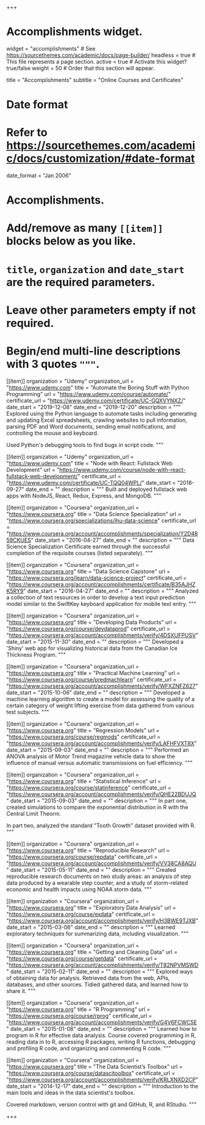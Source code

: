 +++
# Accomplishments widget.
widget = "accomplishments"  # See https://sourcethemes.com/academic/docs/page-builder/
headless = true  # This file represents a page section.
active = true  # Activate this widget? true/false
weight = 50  # Order that this section will appear.

title = "Accomplish&shy;ments"
subtitle = "Online Courses and Certificates"

# Date format
#   Refer to https://sourcethemes.com/academic/docs/customization/#date-format
date_format = "Jan 2006"

# Accomplishments.
#   Add/remove as many `[[item]]` blocks below as you like.
#   `title`, `organization` and `date_start` are the required parameters.
#   Leave other parameters empty if not required.
#   Begin/end multi-line descriptions with 3 quotes `"""`.

[[item]]
  organization = "Udemy"
  organization_url = "https://www.udemy.com"
  title = "Automate the Boring Stuff with Python Programming"
  url = "https://www.udemy.com/course/automate/"
  certificate_url = "https://www.udemy.com/certificate/UC-GQXVYNXZ/"
  date_start = "2019-12-08"
  date_end = "2019-12-20"
  description = """
  Explored using the Python language to automate tasks including generating and
  updating Excel spreadsheets, crawling websites to pull information, parsing
  PDF and Word documents, sending email notifications, and controlling the
  mouse and keyboard.
  
  Used Python's debugging tools to find bugs in script code.
  """
  
[[item]]
  organization = "Udemy"
  organization_url = "https://www.udemy.com"
  title = "Node with React: Fullstack Web Development"
  url = "https://www.udemy.com/course/node-with-react-fullstack-web-development/"
  certificate_url = "https://www.udemy.com/certificate/UC-TQQ04WPL/"
  date_start = "2018-09-27"
  date_end = ""
  description = """
  Built and deployed fullstack web apps with NodeJS, React, Redux, Express, 
  and MongoDB.
  """
  
[[item]]
  organization = "Coursera"
  organization_url = "https://www.coursera.org"
  title = "Data Science Specialization"
  url = "https://www.coursera.org/specializations/jhu-data-science"
  certificate_url = "https://www.coursera.org/account/accomplishments/specialization/Y2D4859CKUES"
  date_start = "2016-04-27"
  date_end = ""
  description = """
  Data Science Specialization Certificate earned through the successful 
  completion of the requisite courses (listed separately). 
  """
  

[[item]]
  organization = "Coursera"
  organization_url = "https://www.coursera.org"
  title = "Data Science Capstone"
  url = "https://www.coursera.org/learn/data-science-project"
  certificate_url = "https://www.coursera.org/account/accomplishments/certificate/B35AJHZK5RY9"
  date_start = "2016-04-27"
  date_end = ""
  description = """
  Analyzed a collection of text resources in order to develop a text input
  prediction model similar to the SwiftKey keyboard application for mobile
  text entry.
  """

[[item]]
  organization = "Coursera"
  organization_url = "https://www.coursera.org"
  title = "Developing Data Products"
  url = "https://www.coursera.org/course/devdataprod"
  certificate_url = "https://www.coursera.org/account/accomplishments/verify/4DSXUFPUSV"
  date_start = "2015-11-30"
  date_end = ""
  description = """
  Developed a 'Shiny' web app for visualizing historical data from the 
  Canadian Ice Thickness Program.
  """

[[item]]
  organization = "Coursera"
  organization_url = "https://www.coursera.org"
  title = "Practical Machine Learning"
  url = "https://www.coursera.org/course/predmachlearn"
  certificate_url = "https://www.coursera.org/account/accomplishments/verify/WFXZNFZ627"
  date_start = "2015-10-06"
  date_end = ""
  description = """
  Developed a machine learning algorithm to create a model for assessing the 
  quality of a certain category of weight lifting exercise from data gathered 
  from various test subjects.
  """

[[item]]
  organization = "Coursera"
  organization_url = "https://www.coursera.org"
  title = "Regression Models"
  url = "https://www.coursera.org/course/regmods"
  certificate_url = "https://www.coursera.org/account/accomplishments/verify/LAFHFVXT8X"
  date_start = "2015-09-03"
  date_end = ""
  description = """
  Performed an ANOVA analysis of Motor Trend magazine vehicle data to show the 
  influence of manual versus automatic transmissions on fuel efficiency.
  """

[[item]]
  organization = "Coursera"
  organization_url = "https://www.coursera.org"
  title = "Statistical Inference"
  url = "https://www.coursera.org/course/statinference"
  certificate_url = "https://www.coursera.org/account/accomplishments/verify/QHE22BDUJQ"
  date_start = "2015-09-03"
  date_end = ""
  description = """
  In part one, created simulations to compare the exponential distribution in R with the 
  Central Limit Theorm.
  
  In part two, analyzed the standard "Tooth Growth" dataset provided with R.
  """

[[item]]
  organization = "Coursera"
  organization_url = "https://www.coursera.org"
  title = "Reproducible Research"
  url = "https://www.coursera.org/course/repdata"
  certificate_url = "https://www.coursera.org/account/accomplishments/verify/VV38CA8AQU"
  date_start = "2015-05-11"
  date_end = ""
  description = """
  Created reproducible research documents on two study areas: an analysis of step 
  data produced by a wearable step counter, and a study of storm-related
  economic and health impacts using NOAA storm data.
  """

[[item]]
  organization = "Coursera"
  organization_url = "https://www.coursera.org"
  title = "Exploratory Data Analysis"
  url = "https://www.coursera.org/course/exdata"
  certificate_url = "https://www.coursera.org/account/accomplishments/verify/H3BWE9TJXB"
  date_start = "2015-03-06"
  date_end = ""
  description = """
  Learned exploratory techniques for summarizing data, including visualization.
  """
  
  [[item]]
  organization = "Coursera"
  organization_url = "https://www.coursera.org"
  title = "Getting and Cleaning Data"
  url = "https://www.coursera.org/course/getdata"
  certificate_url = "https://www.coursera.org/account/accomplishments/verify/T82NPVMSWD"
  date_start = "2015-02-11"
  date_end = ""
  description = """
  Explored ways of obtaining data for analysis. Retrieved data from the web,
  APIs, databases, and other sources. Tidied gathered data, and learned how
  to share it.
  """

  [[item]]
  organization = "Coursera"
  organization_url = "https://www.coursera.org"
  title = "R Programming"
  url = "https://www.coursera.org/course/rprog"
  certificate_url = "https://www.coursera.org/account/accomplishments/verify/G4V6FCWC5E"
  date_start = "2015-01-08"
  date_end = ""
  description = """
  Learned how to program in R for effective data analysis. Course covered 
  programming in R, reading data in to R, accessing R packages, writing R
  functions, debugging and profiling R code, and organizing and commenting 
  R code.
  """

  [[item]]
  organization = "Coursera"
  organization_url = "https://www.coursera.org"
  title = "The Data Scientist’s Toolbox"
  url = "https://www.coursera.org/course/datascitoolbox"
  certificate_url = "https://www.coursera.org/account/accomplishments/verify/KRLXNXD2CP"
  date_start = "2014-12-17"
  date_end = ""
  description = """
  Introduction to the main tools and ideas in the data scientist's toolbox. 
  
  Covered markdown, version control with git and GitHub, R, and RStudio.
  """

+++
